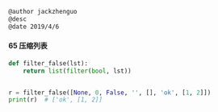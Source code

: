 ```markdown
@author jackzhenguo
@desc 
@date 2019/4/6
```

#### 65 压缩列表

```python
def filter_false(lst):
    return list(filter(bool, lst))


r = filter_false([None, 0, False, '', [], 'ok', [1, 2]])
print(r)  # ['ok', [1, 2]]

```